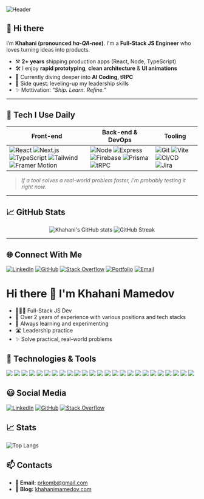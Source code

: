 ![Header](https://capsule-render.vercel.app/api?type=soft&height=250&color=gradient&text=Khahani%20Mamedov&section=header&reversal=true&textBg=false&animation=fadeIn&desc=JS%20Dev&descAlignY=75&descSize=25)


## 👋 Hi there

I’m **Khahani (pronounced _ha-QA-nee_)**. I'm a **Full-Stack JS Engineer** who loves turning ideas into products.  
- ⚒️ **2+ years** shipping production apps (React, Node, TypeScript)  
- 🛠  I enjoy **rapid prototyping**, **clean architecture** & **UI animations**  
- 🌱 Currently diving deeper into **AI Coding, tRPC**  
- 🧭 Side quest: leveling-up my leadership skills
- ✨ Mottivation: *“Ship. Learn. Refine.”*

---

## 🔧 Tech I Use Daily

| Front-end | Back-end & DevOps | Tooling |
|-----------|------------------|---------|
| ![React](https://img.shields.io/badge/-React-20232a?logo=react&logoColor=61dafb) ![Next.js](https://img.shields.io/badge/-Next.js-000?logo=next.js) ![TypeScript](https://img.shields.io/badge/-TypeScript-3178C6?logo=typescript&logoColor=white) ![Tailwind](https://img.shields.io/badge/-Tailwind-06B6D4?logo=tailwindcss&logoColor=white) ![Framer Motion](https://img.shields.io/badge/-Framer_Motion-E10098?logo=framer&logoColor=white) | ![Node](https://img.shields.io/badge/-Node.js-339933?logo=node.js&logoColor=white) ![Express](https://img.shields.io/badge/-Express-000?logo=express&logoColor=white) ![Firebase](https://img.shields.io/badge/-Firebase-FFCA28?logo=firebase&logoColor=black) ![Prisma](https://img.shields.io/badge/-Prisma-2D3748?logo=prisma) ![tRPC](https://img.shields.io/badge/-tRPC-2596be?logo=trpc) | ![Git](https://img.shields.io/badge/-Git-F05032?logo=git&logoColor=white) ![Vite](https://img.shields.io/badge/-Vite-646CFF?logo=vite&logoColor=white) ![CI/CD](https://img.shields.io/badge/-CI/CD-0A0A0A?logo=githubactions) ![Jira](https://img.shields.io/badge/-Jira-0052CC?logo=jira&logoColor=white) |

> *If a tool solves a real-world problem faster, I’m probably testing it right now.*

---

## 📈 GitHub Stats

<p align="center">
  <img src="https://github-readme-stats.vercel.app/api?username=prkomb&show_icons=true&theme=tokyonight&hide_border=true" alt="Khahani's GitHub stats" />
  <img src="https://github-readme-streak-stats.herokuapp.com/?user=prkomb&theme=tokyonight&hide_border=true" alt="GitHub Streak" />
</p>

---

## 🌐 Connect With Me

[![LinkedIn](https://img.shields.io/badge/LinkedIn-0077B5?style=for-the-badge&logo=linkedin&logoColor=white)](https://www.linkedin.com/in/khahani-mamedov/)
[![GitHub](https://img.shields.io/badge/GitHub-181717?style=for-the-badge&logo=github&logoColor=white)](https://github.com/prkomb)
[![Stack Overflow](https://img.shields.io/badge/Stack%20Overflow-F48024?style=for-the-badge&logo=stackoverflow&logoColor=white)](https://stackoverflow.com/users/30908165/prkomb)
[![Portfolio](https://img.shields.io/badge/Portfolio-000?style=for-the-badge&logo=vercel&logoColor=white)](https://khahanimamedov.com)
[![Email](https://img.shields.io/badge/E-mail-D14836?style=for-the-badge&logo=gmail&logoColor=white)](mailto:prkomb@gmail.com)


# Hi there 👋 I'm Khahani Mamedov

* 👨🏻‍💻 Full-Stack JS Dev
* 🧠 Over 2 years of experience with various positions and tech stacks
* 🤔 Always learning and experimenting
* 🛣️ Leadership practice
* ✨ Solve practical, real-world problems

## 🚀 Technologies & Tools

<p align="left">
  <img src="https://img.shields.io/badge/JavaScript-F7DF1E?style=for-the-badge&logo=javascript&logoColor=black"/>
  <img src="https://img.shields.io/badge/TypeScript-3178C6?style=for-the-badge&logo=typescript&logoColor=white"/>
  <img src="https://img.shields.io/badge/React-20232A?style=for-the-badge&logo=react&logoColor=61DAFB"/>
  <img src="https://img.shields.io/badge/Redux_Toolkit-764ABC?style=for-the-badge&logo=redux&logoColor=white"/>

  <img src="https://img.shields.io/badge/HTML5-E34F26?style=for-the-badge&logo=html5&logoColor=white"/>
  <img src="https://img.shields.io/badge/CSS3-1572B6?style=for-the-badge&logo=css3&logoColor=white"/>
  <img src="https://img.shields.io/badge/SASS/SCSS-CC6699?style=for-the-badge&logo=sass&logoColor=white"/>
  <img src="https://img.shields.io/badge/Express-000000?style=for-the-badge&logo=express&logoColor=white"/>
  <img src="https://img.shields.io/badge/Puppeteer-40B5A4?style=for-the-badge&logo=puppeteer&logoColor=white"/>
  

  <img src="https://img.shields.io/badge/Tailwind_CSS-06B6D4?style=for-the-badge&logo=tailwind-css&logoColor=white"/>
  <img src="https://img.shields.io/badge/Bootstrap-7952B3?style=for-the-badge&logo=bootstrap&logoColor=white"/>
  <img src="https://img.shields.io/badge/React_Hook_Form-EC5990?style=for-the-badge&logo=reacthookform&logoColor=white"/>
  <img src="https://img.shields.io/badge/Formik-ECC94B?style=for-the-badge&logo=formik&logoColor=black"/>
  <img src="https://img.shields.io/badge/Vite-646CFF?style=for-the-badge&logo=vite&logoColor=white"/>
  <img src="https://img.shields.io/badge/Firebase-FFCA28?style=for-the-badge&logo=firebase&logoColor=black"/>
  <img src="https://img.shields.io/badge/Contentful-2478CC?style=for-the-badge&logo=contentful&logoColor=white"/>
  <img src="https://img.shields.io/badge/Pinia-FADA5E?style=for-the-badge&logo=pinia&logoColor=black"/>
  <img src="https://img.shields.io/badge/MUI-007FFF?style=for-the-badge&logo=mui&logoColor=white"/>
  <img src="https://img.shields.io/badge/Git-F05032?style=for-the-badge&logo=git&logoColor=white"/>
  <img src="https://img.shields.io/badge/Vercel-000000?style=for-the-badge&logo=vercel&logoColor=white"/>
  <img src="https://img.shields.io/badge/CI/CD-0A0A0A?style=for-the-badge&logo=githubactions&logoColor=white"/>
  <img src="https://img.shields.io/badge/REST_API-6A737D?style=for-the-badge"/>
  <img src="https://img.shields.io/badge/Framer_Motion-E10098?style=for-the-badge&logo=framer&logoColor=white"/>
  <img src="https://img.shields.io/badge/Jira-0052CC?style=for-the-badge&logo=jira&logoColor=white"/>
  <img src="https://img.shields.io/badge/Slack-4A154B?style=for-the-badge&logo=slack&logoColor=white"/>
</p>

## 😃 Social Media

[![LinkedIn](https://img.shields.io/badge/linkedin-%230077B5.svg?&style=for-the-badge&logo=linkedin&logoColor=white)](https://www.linkedin.com/in/khahani-mamedov/)
[![GitHub](https://img.shields.io/badge/GitHub-%2312100E.svg?&style=for-the-badge&logo=Github&logoColor=white)](https://github.com/prkomb)
[![Stack Overflow](https://img.shields.io/badge/stackoverflow-F58025.svg?&style=for-the-badge&logo=Stack%20Overflow&logoColor=white)](https://stackoverflow.com/users/30908165/prkomb)

## 📈 Stats

![Top Langs](https://github-readme-stats.vercel.app/api?username=prkomb&layout=compact&theme=tokyonight)

## 📫 Contacts

* **📧 Email:** [prkomb@gmail.com](mailto:prkomb@gmail.com)
* **🔗 Blog:** [khahanimamedov.com](https://khahanimamedov.com)
